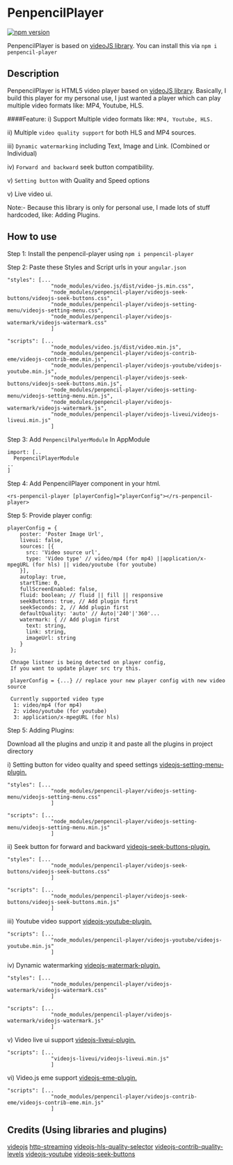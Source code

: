 # PenpencilPlayer
[![npm version](https://badge.fury.io/js/penpencil-player.svg)](https://www.npmjs.com/package/penpencil-player)

PenpencilPlayer is based on [videoJS library](http://videojs.com/). You can install this via `npm i penpencil-player`

## Description
PenpencilPlayer is HTML5 video player based on [videoJS library](http://videojs.com/). Basically, I build this player for my personal use, I just wanted a player which can play multiple video formats like: MP4, Youtube, HLS.  

####Feature:
i) Support Multiple video formats like: ``MP4, Youtube, HLS.``

ii) Multiple ``video quality support`` for both HLS and MP4 sources. 

iii) ``Dynamic watermarking`` including Text, Image and Link. (Combined or Individual)

iv) ``Forward and backward`` seek button compatibility.

v) ``Setting button`` with Quality and Speed options 

v) Live video ui.

Note:- Because this library is only for personal use, I made lots of stuff hardcoded, like: Adding Plugins. 

## How to use
Step 1: Install the penpencil-player using `npm i penpencil-player`

Step 2: Paste these Styles and Script urls in your `angular.json`

```
"styles": [...
              "node_modules/video.js/dist/video-js.min.css",
              "node_modules/penpencil-player/videojs-seek-buttons/videojs-seek-buttons.css",
              "node_modules/penpencil-player/videojs-setting-menu/videojs-setting-menu.css",
              "node_modules/penpencil-player/videojs-watermark/videojs-watermark.css"
              ]

"scripts": [...
              "node_modules/video.js/dist/video.min.js",
              "node_modules/penpencil-player/videojs-contrib-eme/videojs-contrib-eme.min.js",
              "node_modules/penpencil-player/videojs-youtube/videojs-youtube.min.js",
              "node_modules/penpencil-player/videojs-seek-buttons/videojs-seek-buttons.min.js",
              "node_modules/penpencil-player/videojs-setting-menu/videojs-setting-menu.min.js",
              "node_modules/penpencil-player/videojs-watermark/videojs-watermark.js",
              "node_modules/penpencil-player/videojs-liveui/videojs-liveui.min.js"
              ]
```

Step 3: Add ``PenpencilPalyerModule`` In AppModule

```
import: [..
  PenpencilPlayerModule
..
]
```

Step 4: Add PenpencilPlayer component in your html.
```
<rs-penpencil-player [playerConfig]="playerConfig"></rs-penpencil-player>

```

Step 5: Provide player config: 

```
playerConfig = {
    poster: 'Poster Image Url',
    liveui: false,
    sources: [{
      src: 'Video source url',
      type: 'Video type' // video/mp4 (for mp4) ||application/x-mpegURL (for hls) || video/youtube (for youtube)
    }],
    autoplay: true,
    startTime: 0,
    fullScreenEnabled: false,
    fluid: boolean; // fluid || fill || responsive
    seekButtons: true, // Add plugin first
    seekSeconds: 2, // Add plugin first
    defaultQuality: 'auto' // Auto|'240'|'360'...
    watermark: { // Add plugin first
      text: string, 
      link: string, 
      imageUrl: string
    }
 };
 
 Chnage listner is being detected on player config, 
 If you want to update player src try this.
 
 playerConfig = {...} // replace your new player config with new video source
 
 Currently supported video type
  1: video/mp4 (for mp4)
  2: video/youtube (for youtube)
  3: application/x-mpegURL (for hls)
```

Step 5: Adding Plugins: 

Download all the plugins and unzip it and paste all the plugins in project directory

i) Setting button for video quality and speed settings [videojs-setting-menu-plugin.](https://github.com/deveshmishra34/penpencil-player/tree/master/videojs-setting-menu)

```
"styles": [...
              "node_modules/penpencil-player/videojs-setting-menu/videojs-setting-menu.css"
              ]

"scripts": [...
              "node_modules/penpencil-player/videojs-setting-menu/videojs-setting-menu.min.js"
              ]
```

ii) Seek button for forward and backward [videojs-seek-buttons-plugin.](https://github.com/deveshmishra34/penpencil-player/tree/master/videojs-seek-buttons)

```
"styles": [...
              "node_modules/penpencil-player/videojs-seek-buttons/videojs-seek-buttons.css"
              ]

"scripts": [...
              "node_modules/penpencil-player/videojs-seek-buttons/videojs-seek-buttons.min.js"
              ]
```

iii) Youtube video support [videojs-youtube-plugin.](https://github.com/deveshmishra34/penpencil-player/tree/master/videojs-youtube)

```
"scripts": [...
              "node_modules/penpencil-player/videojs-youtube/videojs-youtube.min.js"
              ]
```

iv) Dynamic watermarking [videojs-watermark-plugin.](https://github.com/deveshmishra34/penpencil-player/tree/master/videojs-watermark)

```
"styles": [...
              "node_modules/penpencil-player/videojs-watermark/videojs-watermark.css"
              ]

"scripts": [...
              "node_modules/penpencil-player/videojs-watermark/videojs-watermark.js"
              ]
```

v) Video live ui support  [videojs-liveui-plugin.](https://github.com/deveshmishra34/penpencil-player/tree/master/videojs-liveui)

```
"scripts": [...
              "videojs-liveui/videojs-liveui.min.js"
              ]
```

vi) Video.js eme support  [videojs-eme-plugin.](https://github.com/deveshmishra34/penpencil-player/tree/master/videojs-contrib-eme)

```
"scripts": [...
              "node_modules/penpencil-player/videojs-contrib-eme/videojs-contrib-eme.min.js"
              ]
```

## Credits (Using libraries and plugins)

[videojs](http://videojs.com/)
[http-streaming](https://github.com/videojs/http-streaming)
[videojs-hls-quality-selector](https://github.com/chrisboustead/videojs-hls-quality-selector)
[videojs-contrib-quality-levels](https://github.com/videojs/videojs-contrib-quality-levels)
[videojs-youtube](https://github.com/videojs/videojs-youtube)
[videojs-seek-buttons](https://github.com/mister-ben/videojs-seek-buttons)
  
  
  
